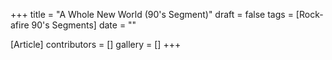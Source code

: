 +++
title = "A Whole New World (90's Segment)"
draft = false
tags = [Rock-afire 90's Segments]
date = ""

[Article]
contributors = []
gallery = []
+++